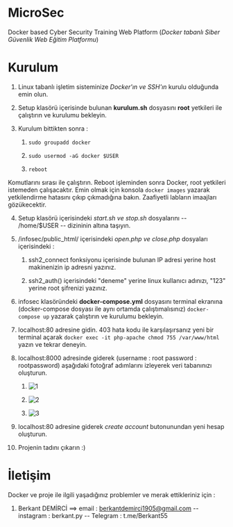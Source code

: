 # MicroSec
Docker based Cyber Security Training Web Platform  (*Docker tabanlı Siber Güvenlik Web Eğitim Platformu*)

# Kurulum

  1. Linux tabanlı işletim sisteminize *Docker'ın ve SSH'ın* kurulu olduğunda emin olun.
  
  2. Setup klasörü içerisinde bulunan **kurulum.sh** dosyasını **root** yetkileri ile çalıştırın ve kurulumu bekleyin.
  
  3. Kurulum bittikten sonra :
  
        1.  `sudo groupadd docker`
        
        2.  `sudo usermod -aG docker $USER`
        
        3.  `reboot`
  
  Komutlarını sırası ile çalıştırın. Reboot işleminden sonra Docker, root yetkileri istemeden çalışacaktır. Emin olmak için konsola `docker images` yazarak yetkilendirme hatasını çıkıp çıkmadığına bakın. Zaafiyetli labların imaajları gözükecektir.
  
  4. Setup klasörü içerisindeki *start.sh ve stop.sh* dosyalarını -- /home/$USER -- dizininin altına taşıyın.
  
  5. /infosec/public_html/ içerisindeki *open.php ve close.php* dosyaları içerisindeki :
        
        1. ssh2_connect fonksiyonu içerisinde bulunan IP adresi yerine host makinenizin ip adresni yazınız.
       
       2. ssh2_auth() içerisindeki "deneme" yerine linux kullanıcı adınızı, "123" yerine root şifrenizi yazınız.
    
  6. infosec klasöründeki **docker-compose.yml** dosyasını terminal ekranına (docker-compose dosyası ile aynı ortamda çalıştımalısınız) `docker-compose up` yazarak çalıştırın ve kurulumu bekleyin.

  7. localhost:80 adresine gidin. 403 hata kodu ile karşılaşırsanız yeni bir terminal açarak `docker exec -it php-apache chmod 755 /var/www/html` yazın ve tekrar deneyin.
  
  8. localhost:8000 adresinde giderek (username : root  password : rootpassword) aşağıdaki fotoğraf adımlarını izleyerek veri tabanınızı oluşturun. 
  
        1. ![1](https://user-images.githubusercontent.com/58151582/130284725-4153c120-3210-4eee-bc63-a3cee73c9675.png)
    
        2. ![2](https://user-images.githubusercontent.com/58151582/130284747-5c6e5e3d-bbed-4f3d-94ca-82fbac789092.png)
 
        3. ![3](https://user-images.githubusercontent.com/58151582/130284787-932e788e-ea6f-482f-b519-0bbb1392873e.png)
  
  9. localhost:80 adresine giderek *create account* butonunundan yeni hesap oluşturun.
  
  10. Projenin tadını çıkarın :)

# İletişim

Docker ve proje ile ilgili yaşadığınız problemler ve merak ettikleriniz için :
  1. Berkant DEMİRCİ    ==>     email : berkantdemirci1905@gmail.com   --   instagram : berkant.py    --    Telegram : t.me/Berkant55
